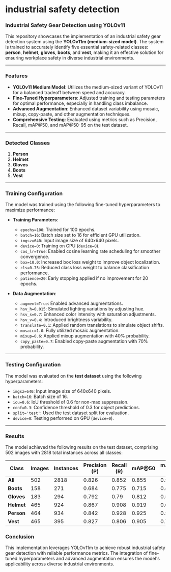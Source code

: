 # industrial safety detection
### Industrial Safety Gear Detection using YOLOv11

This repository showcases the implementation of an industrial safety gear detection system using the **YOLOv11m (medium-sized model)**. The system is trained to accurately identify five essential safety-related classes: **person**, **helmet**, **gloves**, **boots**, and **vest**, making it an effective solution for ensuring workplace safety in diverse industrial environments.

---

### **Features**
- **YOLOv11 Medium Model**: Utilizes the medium-sized variant of YOLOv11 for a balanced tradeoff between speed and accuracy.
- **Fine-Tuned Hyperparameters**: Adjusted training and testing parameters for optimal performance, especially in handling class imbalance.
- **Advanced Augmentation**: Enhanced dataset variability using mosaic, mixup, copy-paste, and other augmentation techniques.
- **Comprehensive Testing**: Evaluated using metrics such as Precision, Recall, mAP@50, and mAP@50-95 on the test dataset.

---

### **Detected Classes**
1. **Person**
2. **Helmet**
3. **Gloves**
4. **Boots**
5. **Vest**

---

### **Training Configuration**
The model was trained using the following fine-tuned hyperparameters to maximize performance:

- **Training Parameters**:
  - `epochs=100`: Trained for 100 epochs.
  - `batch=16`: Batch size set to 16 for efficient GPU utilization.
  - `imgsz=640`: Input image size of 640x640 pixels.
  - `device=0`: Training on GPU (`device=0`).
  - `cos_lr=True`: Enabled cosine learning rate scheduling for smoother convergence.
  - `box=10.0`: Increased box loss weight to improve object localization.
  - `cls=0.75`: Reduced class loss weight to balance classification performance.
  - `patience=20`: Early stopping applied if no improvement for 20 epochs.

- **Data Augmentation**:
  - `augment=True`: Enabled advanced augmentations.
  - `hsv_h=0.015`: Simulated lighting variations by adjusting hue.
  - `hsv_s=0.7`: Enhanced color intensity with saturation adjustments.
  - `hsv_v=0.4`: Introduced brightness variability.
  - `translate=0.1`: Applied random translations to simulate object shifts.
  - `mosaic=1.0`: Fully utilized mosaic augmentation.
  - `mixup=0.6`: Applied mixup augmentation with 40% probability.
  - `copy_paste=0.7`: Enabled copy-paste augmentation with 70% probability.

---

### **Testing Configuration**
The model was evaluated on the **test dataset** using the following hyperparameters:

- `imgsz=640`: Input image size of 640x640 pixels.
- `batch=16`: Batch size of 16.
- `iou=0.6`: IoU threshold of 0.6 for non-max suppression.
- `conf=0.3`: Confidence threshold of 0.3 for object predictions.
- `split='test'`: Used the test dataset split for evaluation.
- `device=0`: Testing performed on GPU (`device=0`).

---

### **Results**
The model achieved the following results on the test dataset, comprising 502 images with 2818 total instances across all classes:

| **Class**   | **Images** | **Instances** | **Precision (P)** | **Recall (R)** | **mAP@50** | **mAP@50-95** |
|-------------|------------|---------------|--------------------|----------------|------------|---------------|
| **All**     | 502        | 2818          | 0.826              | 0.852          | 0.855      | 0.574         |
| **Boots**   | 158        | 271           | 0.684              | 0.775          | 0.715      | 0.463         |
| **Gloves**  | 183        | 294           | 0.792              | 0.79           | 0.812      | 0.53          |
| **Helmet**  | 465        | 924           | 0.867              | 0.908          | 0.919      | 0.618         |
| **Person**  | 464        | 934           | 0.842              | 0.928          | 0.925      | 0.555         |
| **Vest**    | 465        | 395           | 0.827              | 0.806          | 0.905      | 0.702         |



### **Conclusion**
This implementation leverages YOLOv11m to achieve robust industrial safety gear detection with reliable performance metrics. The integration of fine-tuned hyperparameters and advanced augmentation ensures the model's applicability across diverse industrial environments.
